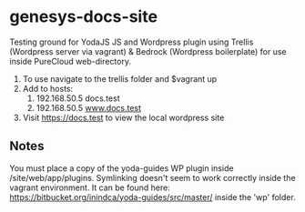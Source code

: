 # genesys-docs-site
Testing ground for YodaJS JS and Wordpress plugin using Trellis (Wordpress server via vagrant) & Bedrock (Wordpress boilerplate) for use inside PureCloud web-directory.

1. To use navigate to the trellis folder and $vagrant up
1. Add to hosts: 
    1. 192.168.50.5	docs.test
    1. 192.168.50.5	www.docs.test
1. Visit https://docs.test to view the local wordpress site

## Notes
You must place a copy of the yoda-guides WP plugin inside /site/web/app/plugins. Symlinking doesn't seem to work correctly inside the vagrant environment. It can be found here: https://bitbucket.org/inindca/yoda-guides/src/master/ inside the 'wp' folder.
